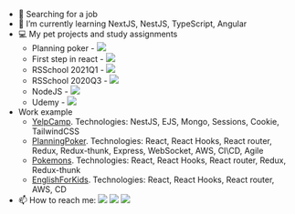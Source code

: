 - 🔭 Searching for a job
- 🌱 I’m currently learning NextJS, NestJS, TypeScript, Angular
- :computer: My pet projects and study assignments
    - Planning poker - <a target="_blank" href="https://github.com/AleksandroSN/planing-poker"><img src="https://img.shields.io/badge/GitHub-100000?style=for-the-badge&logo=github&logoColor=white"/></a>
    - First step in react - <a target="_blank" href="https://github.com/AleksandroSN/aleksandrosn-react2021Q3"><img src="https://img.shields.io/badge/GitHub-100000?style=for-the-badge&logo=github&logoColor=white"/></a>
    - RSSchool 2021Q1 - <a target="_blank" href="https://github.com/AleksandroSN/RSSchool2021Q1"><img src="https://img.shields.io/badge/GitHub-100000?style=for-the-badge&logo=github&logoColor=white"/></a>
    - RSSchool 2020Q3 - <a target="_blank" href="https://github.com/AleksandroSN/RSSchool2020Q3"><img src="https://img.shields.io/badge/GitHub-100000?style=for-the-badge&logo=github&logoColor=white"/></a>
    - NodeJS - <a target="_blank" href="https://github.com/AleksandroSN/nodejs2021Q4-service"><img src="https://img.shields.io/badge/GitHub-100000?style=for-the-badge&logo=github&logoColor=white"/></a>
    - Udemy - <a target="_blank" href="https://github.com/AleksandroSN/Udemy"><img src="https://img.shields.io/badge/GitHub-100000?style=for-the-badge&logo=github&logoColor=white"/></a>
- Work example
    - [YelpCamp](http://yelpcamp-aleksandro.herokuapp.com/). Technologies: NestJS, EJS, Mongo, Sessions, Cookie, TailwindCSS
    - [PlanningPoker](https://softwarts-planning-poker.netlify.app/). Technologies: React, React Hooks, React router, Redux, Redux-thunk, Express, WebSocket, AWS, CI\CD, Agile
    - [Pokemons](https://silly-swirles-03775c.netlify.app/). Technologies: React, React Hooks, React router, Redux, Redux-thunk
    - [EnglishForKids](https://aleksandrosn-jsfe2021-english-4-kids.netlify.app/game). Technologies: React, React Hooks, React router, AWS, CD
- 📫 How to reach me:
<a target="_blank" href="https://t.me/Fergog"><img src="https://img.shields.io/badge/Telegram-000000?style=plastic&logo=Telegram&labelColor=black"/></a>
<a target="_blank" href="mailto:aleksandrosn.krd@gmail.com"><img src="https://img.shields.io/badge/Gmail-000000?style=plastic&logo=Gmail&labelColor=black"/></a>
<a target="_blank" href="https://www.codewars.com/users/AleksandroSN"><img src="https://www.codewars.com/users/AleksandroSN/badges/micro"/></a><br>

<!--
**AleksandroSN/AleksandroSN** is a ✨ _special_ ✨ repository because its `README.md` (this file) appears on your GitHub profile.

Here are some ideas to get you started:

- 🔭 I’m currently working on ...
- 🌱 I’m currently learning ...
- 👯 I’m looking to collaborate on ...
- 🤔 I’m looking for help with ...
- 💬 Ask me about ...
- 📫 How to reach me: ...
- 😄 Pronouns: ...
- ⚡ Fun fact: ...
-->
